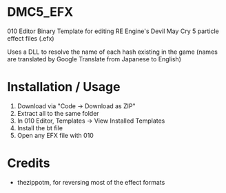 # DMC5_EFX
010 Editor Binary Template for editing RE Engine's Devil May Cry 5 particle effect files (.efx)

Uses a DLL to resolve the name of each hash existing in the game (names are translated by Google Translate from Japanese to English)

# Installation / Usage
1. Download via "Code -> Download as ZIP"
2. Extract all to the same folder
3. In 010 Editor, Templates -> View Installed Templates
4. Install the bt file
5. Open any EFX file with 010

# Credits
* thezippotm, for reversing most of the effect formats
